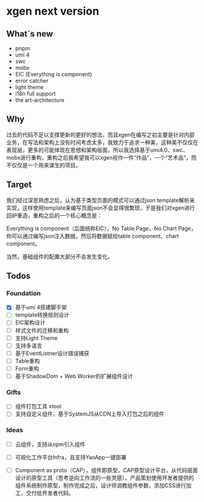 # xgen next version

## What`s new

- pnpm
- umi 4
- swc
- mobx
- EIC (Everything is component)
- error catcher
- light theme
- i18n full support
- the art-architecture 


## Why

过去的代码不足以支撑更新的更好的想法，而且xgen在编写之初主要是针对内部业务，在写法和架构上没有时间考虑太多，我致力于追求一种美，这种美不仅仅在表现层，更多的可能体现在思想和架构层面，所以我选择基于umi4.0、swc、mobx进行重构，重构之后我希望我可以xgen视作一件“作品”，一个“艺术品”，而不仅仅是一个用来谋生的项目。

## Target

我们经过深思熟虑之后，认为基于类型页面的模式可以通过json template解析来实现，这样使用template来编写页面json不会显得很繁琐，于是我们对xgen进行回炉重造，重构之后的一个核心概念是：

Everything is component（后面统称EIC），No Table Page，No Chart Page，你可以通过编写json注入数据，然后将数据赋给table component、chart component。

当然，基础组件的配置大部分不会发生变化。

## Todos

### Foundation

- [x] 基于umi 4搭建脚手架
- [ ] template转换规则设计
- [ ] EIC架构设计
- [ ] 样式文件的迁移和重构
- [ ] 支持Light Theme
- [ ] 支持多语言
- [ ] 基于EventListner设计错误捕获
- [ ] Table重构
- [ ] Form重构
- [ ] 基于ShadowDom + Web Worker的扩展组件设计

### Gifts

- [ ] 组件打包工具 xtool
- [ ] 支持自定义组件，基于SystemJS从CDN上导入打包之后的组件

### Ideas

- [ ] 云组件，支持从npm引入组件
- [ ] 可视化工作平台Infra，且支持YaoApp一键部署
- [ ] Component as proto（CAP），组件即原型，CAP原型设计平台，从代码层面设计的原型工具（思考逆向工作流的一些灵感），产品策划使用开发者提供的组件系统制作原型，制作完成之后，设计师调教组件参数，添加CSS进行加工，交付给开发者代码。
 
 